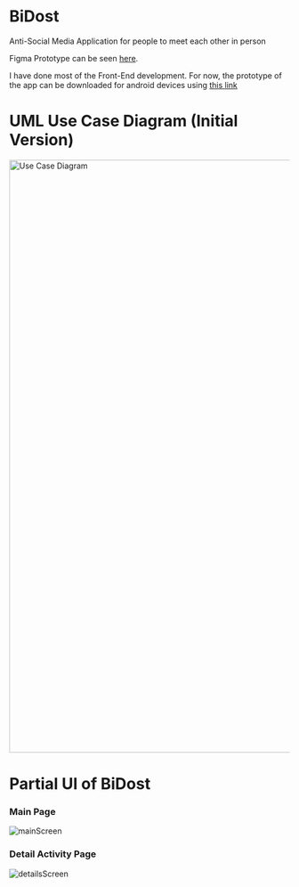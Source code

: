 # BiDost
Anti-Social Media Application for people to meet each other in person

Figma Prototype can be seen [here](https://www.figma.com/proto/cNnGjPQeLhEcQXPH6QziHG/BiDost?page-id=0%3A1&node-id=1%3A2&viewport=222%2C170%2C0.21&scaling=scale-down&starting-point-node-id=16%3A11490).

I have done most of the Front-End development. For now, the prototype of the app can be downloaded for android devices using [this link](https://expo.dev/artifacts/eas/4BUYhWiEtHf7L5NqKxh12o.aab)

# UML Use Case Diagram (Initial Version)
<img width="1065" alt="Use Case Diagram" src="https://user-images.githubusercontent.com/75805905/224846501-a5e4e0c3-c8a5-4f20-b7df-b9a955aa848f.png">

# Partial UI of BiDost
### Main Page
![mainScreen](https://user-images.githubusercontent.com/75805905/224848483-5f7586c4-44a7-4bec-9add-4209c4654b3c.png)

### Detail Activity Page
![detailsScreen](https://user-images.githubusercontent.com/75805905/224848578-495e997d-ebb6-49e8-8f3f-c6e6a8c9e3d0.png)




